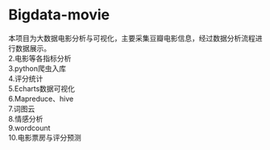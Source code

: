 # Bigdata-movie
本项目为大数据电影分析与可视化，主要采集豆瓣电影信息，经过数据分析流程进行数据展示。  
2.电影等各指标分析  
3.python爬虫入库  
4.评分统计  
5.Echarts数据可视化  
6.Mapreduce、hive  
7.词图云  
8.情感分析  
9.wordcount  
10.电影票房与评分预测  

